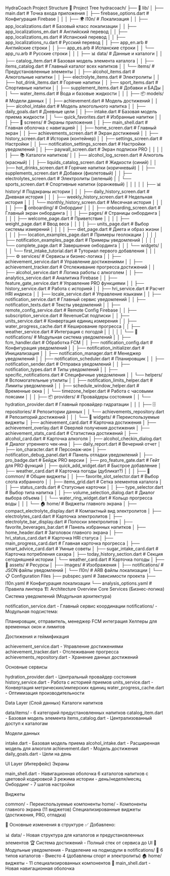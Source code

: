 HydraCoach Project Structure
📁 Project Tree
hydracoach/
├── 📱 lib/
│   ├── main.dart                              # Точка входа приложения
│   ├── firebase_options.dart                  # Конфигурация Firebase
│   │
│   ├── 🌍 l10n/                              # Локализация
│   │   ├── app_localizations.dart             # Базовый класс локализации
│   │   ├── app_localizations_en.dart          # Английский перевод
│   │   ├── app_localizations_es.dart          # Испанский перевод
│   │   ├── app_localizations_ru.dart          # Русский перевод
│   │   ├── app_en.arb                        # Английские строки
│   │   ├── app_es.arb                        # Испанские строки
│   │   └── app_ru.arb                        # Русские строки
│   │
│   ├── 📊 data/                              # Данные и каталоги
│   │   ├── catalog_item.dart                 # Базовая модель элемента каталога
│   │   ├── items_catalog.dart                # Главный каталог всех напитков
│   │   └── items/                            # Предустановленные элементы
│   │       ├── alcohol_items.dart            # Алкогольные напитки
│   │       ├── electrolyte_items.dart        # Электролиты
│   │       ├── hot_drink_items.dart          # Горячие напитки
│   │       ├── sport_items.dart              # Спортивные напитки
│   │       ├── supplement_items.dart         # Добавки и БАДы
│   │       └── water_items.dart              # Вода и базовые жидкости
│   │
│   ├── 📦 models/                            # Модели данных
│   │   ├── achievement.dart                  # Модель достижений
│   │   ├── alcohol_intake.dart               # Модель алкогольного напитка
│   │   ├── daily_goals.dart                  # Дневные цели
│   │   ├── intake.dart                       # Базовая модель приема жидкости
│   │   └── quick_favorites.dart              # Избранные напитки
│   │
│   ├── 🎨 screens/                           # Экраны приложения
│   │   ├── main_shell.dart                   # Главная оболочка с навигацией
│   │   ├── home_screen.dart                  # Главный экран
│   │   ├── achievements_screen.dart          # Экран достижений
│   │   ├── history_screen.dart               # История (контейнер)
│   │   ├── settings_screen.dart              # Настройки
│   │   ├── notification_settings_screen.dart # Настройки уведомлений
│   │   ├── paywall_screen.dart               # Экран подписки PRO
│   │   │
│   │   ├── 📚 Каталоги напитков/
│   │   ├── alcohol_log_screen.dart           # Алкоголь (красный)
│   │   ├── liquids_catalog_screen.dart       # Жидкости (синий)
│   │   ├── hot_drinks_screen.dart            # Горячие напитки (коричневый)
│   │   ├── supplements_screen.dart           # Добавки (фиолетовый)
│   │   ├── electrolytes_screen.dart          # Электролиты (зеленый)
│   │   └── sports_screen.dart                # Спортивные напитки (оранжевый)
│   │   │
│   │   ├── 📊 history/                       # Подэкраны истории
│   │   │   ├── daily_history_screen.dart     # Дневная история
│   │   │   ├── weekly_history_screen.dart    # Недельная история
│   │   │   └── monthly_history_screen.dart   # Месячная история
│   │   │
│   │   ├── 🚀 onboarding/                    # Онбординг
│   │   │   ├── onboarding_screen.dart        # Главный экран онбординга
│   │   │   ├── pages/                        # Страницы онбординга
│   │   │   │   ├── welcome_page.dart         # Приветствие
│   │   │   │   ├── weight_page.dart          # Ввод веса
│   │   │   │   ├── units_page.dart           # Выбор системы измерений
│   │   │   │   ├── diet_page.dart            # Диета и образ жизни
│   │   │   │   ├── location_examples_page.dart      # Примеры геолокации
│   │   │   │   ├── notification_examples_page.dart  # Примеры уведомлений
│   │   │   │   └── complete_page.dart        # Завершение онбординга
│   │   │   └── widgets/
│   │   │       └── first_intake_tutorial.dart # Туториал первого добавления
│   │
│   ├── ⚙️ services/                          # Сервисы и бизнес-логика
│   │   ├── achievement_service.dart          # Управление достижениями
│   │   ├── achievement_tracker.dart          # Отслеживание прогресса достижений
│   │   ├── alcohol_service.dart              # Логика работы с алкоголем
│   │   ├── analytics_service.dart            # Аналитика Firebase
│   │   ├── feature_gate_service.dart         # Управление PRO функциями
│   │   ├── history_service.dart              # Работа с историей
│   │   ├── hri_service.dart                  # Расчет HRI индекса
│   │   ├── locale_service.dart               # Управление языками
│   │   ├── notification_service.dart         # Главный сервис уведомлений
│   │   ├── notification_texts.dart           # Тексты уведомлений
│   │   ├── remote_config_service.dart        # Remote Config Firebase
│   │   ├── subscription_service.dart         # RevenueCat подписки
│   │   ├── units_service.dart                # Конвертация единиц измерения
│   │   ├── water_progress_cache.dart         # Кеширование прогресса
│   │   ├── weather_service.dart              # Интеграция с погодой
│   │   │
│   │   └── 🔔 notifications/                 # Модульная система уведомлений
│   │       ├── fcm_handler.dart              # Обработка FCM
│   │       ├── notification_config.dart      # Конфигурация уведомлений
│   │       ├── notification_initializer.dart # Инициализация
│   │       ├── notification_manager.dart     # Менеджер уведомлений
│   │       ├── notification_scheduler.dart   # Планировщик
│   │       ├── notification_sender.dart      # Отправка уведомлений
│   │       ├── notification_types.dart       # Типы уведомлений
│   │       ├── specific_notifications.dart   # Специфичные уведомления
│   │       └── helpers/                      # Вспомогательные утилиты
│   │           ├── notification_limits_helper.dart  # Лимиты уведомлений
│   │           ├── schedule_window_helper.dart      # Временные окна
│   │           └── timezone_helper.dart             # Работа с часовыми поясами
│   │
│   ├── 📦 providers/                         # Провайдеры состояния
│   │   └── hydration_provider.dart           # Главный провайдер гидратации
│   │
│   ├── 🗄️ repositories/                      # Репозитории данных
│   │   └── achievements_repository.dart      # Репозиторий достижений
│   │
│   └── 🧩 widgets/                           # Переиспользуемые виджеты
│       ├── achievement_card.dart             # Карточка достижения
│       ├── achievement_overlay.dart          # Оверлей получения достижения
│       ├── achievement_stats_card.dart       # Статистика достижений
│       ├── alcohol_card.dart                 # Карточка алкоголя
│       ├── alcohol_checkin_dialog.dart       # Диалог утреннего чек-ина
│       ├── daily_report.dart                 # Вечерний отчет
│       ├── ion_character.dart                # Персонаж-ион
│       ├── notification_debug_panel.dart     # Панель отладки уведомлений
│       ├── pro_badge.dart                    # Бейдж PRO версии
│       ├── pro_feature_gate.dart             # Гейт для PRO функций
│       ├── quick_add_widget.dart             # Быстрое добавление
│       ├── weather_card.dart                 # Карточка погоды (дубликат?)
│       │
│       ├── 🎯 common/                        # Общие виджеты
│       │   ├── favorite_slot_selector.dart   # Выбор слота избранного
│       │   ├── items_grid.dart               # Сетка элементов каталога
│       │   ├── status_cards.dart             # Статусные карточки
│       │   ├── type_selector.dart            # Выбор типа напитка
│       │   ├── volume_selection_dialog.dart  # Диалог выбора объема
│       │   └── water_ring_widget.dart        # Кольцо прогресса воды
│       │
│       └── 🏠 home/                          # Виджеты главного экрана
│           ├── compact_electrolyte_display.dart  # Компактный вид электролитов
│           ├── electrolytes_card.dart           # Карточка электролитов
│           ├── electrolyte_bar_display.dart     # Полоски электролитов
│           ├── favorite_beverages_bar.dart      # Панель избранных напитков
│           ├── home_header.dart                 # Заголовок главного экрана
│           ├── hri_status_card.dart            # Карточка HRI статуса
│           ├── main_progress_card.dart         # Главная карточка прогресса
│           ├── smart_advice_card.dart          # Умные советы
│           ├── sugar_intake_card.dart          # Карточка потребления сахара
│           ├── today_history_section.dart      # Секция сегодняшней истории
│           └── weather_card.dart               # Карточка погоды
│
├── 🎨 assets/                                # Ресурсы
│   ├── images/                               # Изображения
│   ├── notifications/                        # JSON файлы уведомлений
│   └── l10n/                                 # ARB файлы локализации
│
└── 📋 Configuration Files
    ├── pubspec.yaml                          # Зависимости проекта
    ├── l10n.yaml                             # Конфигурация локализации
    └── analysis_options.yaml                # Правила линтера
🏗️ Architecture Overview
Core Services (Бизнес-логика)
Система уведомлений (Модульная архитектура)

notification_service.dart - Главный сервис координации
notifications/ - Модульная подсистема:

Планировщик, отправитель, менеджер
FCM интеграция
Хелперы для временных окон и лимитов



Достижения и геймификация

achievement_service.dart - Управление достижениями
achievement_tracker.dart - Отслеживание прогресса
achievements_repository.dart - Хранение данных достижений

Основные сервисы

hydration_provider.dart - Центральный провайдер состояния
history_service.dart - Работа с историей приемов
units_service.dart - Конвертация метрических/имперских единиц
water_progress_cache.dart - Оптимизация производительности

Data Layer (Слой данных)
Каталоги напитков

data/items/ - 6 категорий предустановленных напитков
catalog_item.dart - Базовая модель элемента
items_catalog.dart - Централизованный доступ к каталогам

Модели данных

intake.dart - Базовая модель приема
alcohol_intake.dart - Расширенная модель для алкоголя
achievement.dart - Модель достижения
daily_goals.dart - Цели на день

UI Layer (Интерфейс)
Экраны

main_shell.dart - Навигационная оболочка
6 каталогов напитков с цветовой кодировкой
3 режима истории - день/неделя/месяц
Онбординг - 7 шагов настройки

Виджеты

common/ - Переиспользуемые компоненты
home/ - Компоненты главного экрана (11 виджетов)
Специализированные виджеты (достижения, PRO, отладка)

🔄 Основные изменения в структуре
✅ Добавлено:

📊 data/ - Новая структура для каталогов и предустановленных элементов
🏆 Система достижений - Полный стек от сервиса до UI
🔔 Модульные уведомления - Разделение на подмодули в notifications/
🎯 6 типов каталогов - Вместо 4 (добавлены спорт и электролиты)
🏠 home/ виджеты - 11 специализированных компонентов
📱 main_shell.dart - Новая навигационная оболочка